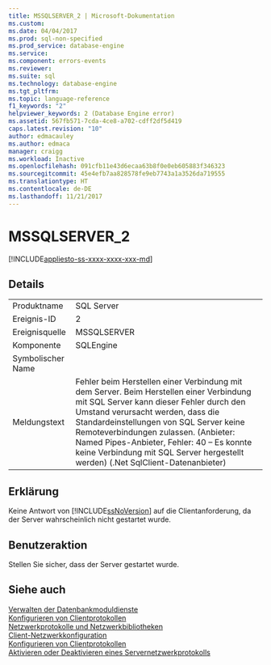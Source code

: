 ```yaml
---
title: MSSQLSERVER_2 | Microsoft-Dokumentation
ms.custom: 
ms.date: 04/04/2017
ms.prod: sql-non-specified
ms.prod_service: database-engine
ms.service: 
ms.component: errors-events
ms.reviewer: 
ms.suite: sql
ms.technology: database-engine
ms.tgt_pltfrm: 
ms.topic: language-reference
f1_keywords: "2"
helpviewer_keywords: 2 (Database Engine error)
ms.assetid: 567fb571-7cda-4ce8-a702-cdff2df5d419
caps.latest.revision: "10"
author: edmacauley
ms.author: edmaca
manager: craigg
ms.workload: Inactive
ms.openlocfilehash: 091cfb11e43d6ecaa63b8f0e0eb605883f346323
ms.sourcegitcommit: 45e4efb7aa828578fe9eb7743a1a3526da719555
ms.translationtype: HT
ms.contentlocale: de-DE
ms.lasthandoff: 11/21/2017
---
```

# <a name="mssqlserver2"></a>MSSQLSERVER_2
[!INCLUDE[appliesto-ss-xxxx-xxxx-xxx-md](../../includes/appliesto-ss-xxxx-xxxx-xxx-md.md)]
  
## <a name="details"></a>Details  
  
|||  
|-|-|  
|Produktname|SQL Server|  
|Ereignis-ID|2|  
|Ereignisquelle|MSSQLSERVER|  
|Komponente|SQLEngine|  
|Symbolischer Name||  
|Meldungstext|Fehler beim Herstellen einer Verbindung mit dem Server.  Beim Herstellen einer Verbindung mit SQL Server kann dieser Fehler durch den Umstand verursacht werden, dass die Standardeinstellungen von SQL Server keine Remoteverbindungen zulassen. (Anbieter: Named Pipes-Anbieter, Fehler: 40 – Es konnte keine Verbindung mit SQL Server hergestellt werden) (.Net SqlClient-Datenanbieter)|  
  
## <a name="explanation"></a>Erklärung  
Keine Antwort von [!INCLUDE[ssNoVersion](../../includes/ssnoversion-md.md)] auf die Clientanforderung, da der Server wahrscheinlich nicht gestartet wurde.  
  
## <a name="user-action"></a>Benutzeraktion  
Stellen Sie sicher, dass der Server gestartet wurde.  
  
## <a name="see-also"></a>Siehe auch  
[Verwalten der Datenbankmoduldienste](~/database-engine/configure-windows/manage-the-database-engine-services.md)  
[Konfigurieren von Clientprotokollen](~/database-engine/configure-windows/configure-client-protocols.md)  
[Netzwerkprotokolle und Netzwerkbibliotheken](~/sql-server/install/network-protocols-and-network-libraries.md)  
[Client-Netzwerkkonfiguration](~/database-engine/configure-windows/client-network-configuration.md)  
[Konfigurieren von Clientprotokollen](~/database-engine/configure-windows/configure-client-protocols.md)  
[Aktivieren oder Deaktivieren eines Servernetzwerkprotokolls](~/database-engine/configure-windows/enable-or-disable-a-server-network-protocol.md)  
  

